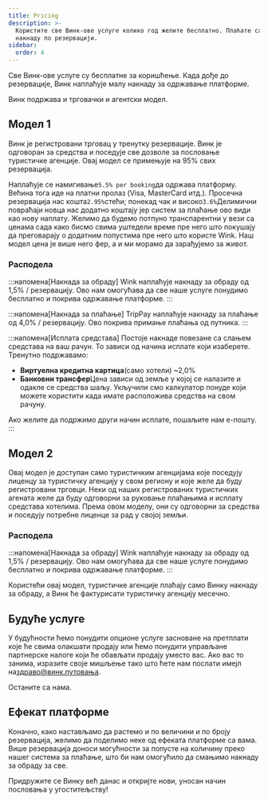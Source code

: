 ```yaml
---
title: Pricing
description: >-
  Користите све Винк-ове услуге колико год желите бесплатно. Плаћате само малу
  накнаду по резервацији.
sidebar:
  order: 4
---
```

Све Винк-ове услуге су бесплатне за коришћење. Када дође до резервације, Винк наплаћује малу накнаду за одржавање платформе.

Винк подржава и трговачки и агентски модел.

## Модел 1

Винк је регистровани трговац у тренутку резервације. Винк је одговоран за средства и поседује све дозволе за пословање туристичке агенције.
Овај модел се примењује на 95% свих резервација.

Наплаћује се намигивање`5.5% per booking`да одржава платформу.
Већина тога иде на платни пролаз (Visa, MasterCard итд.). Просечна резервација нас кошта`2.95%`стећи; понекад чак и високо`3.6%`Делимични повраћаји новца нас додатно коштају јер систем за плаћање ово види као нову наплату.
Желимо да будемо потпуно транспарентни у вези са ценама сада како бисмо свима уштедели време пре него што покушају да преговарају о додатним попустима пре него што користе Wink. Наш модел цена је више него фер, а и ми морамо да зарађујемо за живот.

### Расподела

:::напомена\[Накнада за обраду]
Wink наплаћује накнаду за обраду од 1,5% / резервацију. Ово нам омогућава да све наше услуге понудимо бесплатно и покрива одржавање платформе.
:::

:::напомена\[Накнада за плаћање]
TripPay наплаћује накнаду за плаћање од 4,0% / резервацију. Ово покрива примање плаћања од путника.
:::

:::напомена\[Исплата средстава]
Постоје накнаде повезане са слањем средстава на ваш рачун. То зависи од начина исплате који изаберете. Тренутно подржавамо:

* **Виртуелна кредитна картица**(само хотели) ~2,0%
* **Банковни трансфер**Цена зависи од земље у којој се налазите и одакле се средства шаљу. Укључили смо калкулатор понуде који можете користити када имате расположива средства на свом рачуну.

Ако желите да подржимо други начин исплате, пошаљите нам е-пошту.
:::

## Модел 2

Овај модел је доступан само туристичким агенцијама које поседују лиценцу за туристичку агенцију у свом региону и које желе да буду регистровани трговци. Неки од наших регистрованих туристичких агената желе да буду одговорни за руковање плаћањима и исплату средстава хотелима. Према овом моделу, они су одговорни за средства и поседују потребне лиценце за рад у својој земљи.

### Расподела

:::напомена\[Накнада за обраду]
Wink наплаћује накнаду за обраду од 1,5% / резервацију. Ово нам омогућава да све наше услуге понудимо бесплатно и покрива одржавање платформе.
:::

Користећи овај модел, туристичке агенције плаћају само Винку накнаду за обраду, а Винк ће фактурисати туристичку агенцију месечно.

## Будуће услуге

У будућности ћемо понудити опционе услуге засноване на претплати које ће свима олакшати продају или ћемо понудити управљане партнерске налоге који ће обављати продају уместо вас. Ако вас то занима, изразите своје мишљење тако што ћете нам послати имејл на[здраво@винк.путовања](mailto:hi@wink.travel).

Останите са нама.

## Ефекат платформе

Коначно, како настављамо да растемо и по величини и по броју резервација, желимо да поделимо неке од ефеката платформе са вама. Више резервација доноси могућности за попусте на количину преко нашег система за плаћање, што би нам омогућило да смањимо накнаду за обраду за све.

Придружите се Винку већ данас и откријте нови, уносан начин пословања у угоститељству!

